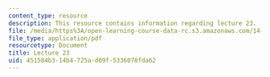 ```yaml
---
content_type: resource
description: This resource contains information regarding lecture 23.
file: /media/https%3A/open-learning-course-data-rc.s3.amazonaws.com/14-75-political-economy-and-economic-development-fall-2012/451584b314b4725ad09f5336078fda62_MIT14_75F12_Lec23.pdf
file_type: application/pdf
resourcetype: Document
title: Lecture 23
uid: 451584b3-14b4-725a-d09f-5336078fda62
---
```

